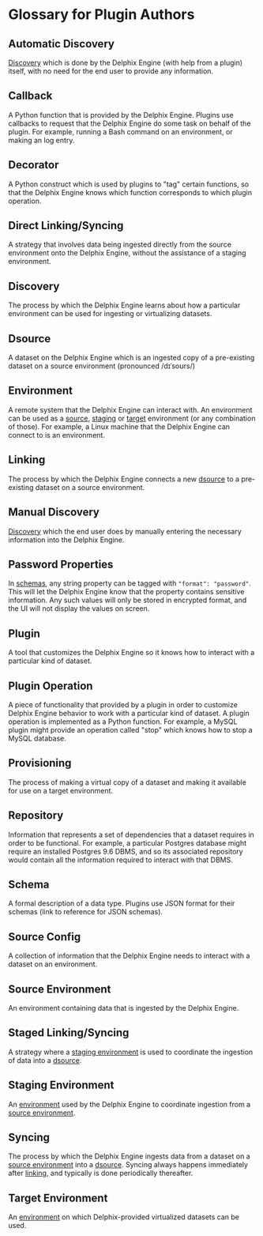 # Glossary for Plugin Authors


## Automatic Discovery
[Discovery](#discovery) which is done by the Delphix Engine (with help from a plugin) itself, with no need for the end user to provide any information.

## Callback
A Python function that is provided by the Delphix Engine. Plugins use callbacks to request that the Delphix Engine do some task on behalf of the plugin. For example, running a Bash command on an environment, or making an log entry.

## Decorator
A Python construct which is used by plugins to "tag" certain functions, so that the Delphix Engine knows which function corresponds to which plugin operation.

## Direct Linking/Syncing
A strategy that involves data being ingested directly from the source environment onto the Delphix Engine, without the assistance of a staging environment.

## Discovery
The process by which the Delphix Engine learns about how a particular environment can be used for ingesting or virtualizing datasets.

## Dsource
A dataset on the Delphix Engine which is an ingested copy of a pre-existing dataset on a source environment (pronounced /dɪˈsoʊrs/)

## Environment
A remote system that the Delphix Engine can interact with. An environment can be used as a [source](#source-environment), [staging](#staging-environment) or [target](#target-environment) environment (or any combination of those).  For example, a Linux machine that the Delphix Engine can connect to is an environment.

## Linking
The process by which the Delphix Engine connects a new [dsource](#dsource) to a pre-existing dataset on a source environment.

## Manual Discovery
[Discovery](#discovery) which the end user does by manually entering the necessary information into the Delphix Engine.

## Password Properties
In [schemas](#schema), any string property can be tagged with `"format": "password"`. This will let the Delphix Engine know that the property contains sensitive information. Any such values will only be stored in encrypted format, and the UI will not display the values on screen.

## Plugin
A tool that customizes the Delphix Engine so it knows how to interact with a particular kind of dataset.

## Plugin Operation
A piece of functionality that provided by a plugin in order to customize Delphix Engine behavior to work with a particular kind of dataset. A plugin operation is implemented as a Python function.
For example, a MySQL plugin might provide an operation called "stop" which knows how to stop a MySQL database.

## Provisioning
The process of making a virtual copy of a dataset and making it available for use on a target environment.

## Repository
Information that represents a set of dependencies that a dataset requires in order to be functional. For example, a particular Postgres database might require an installed Postgres 9.6 DBMS, and so its associated repository would contain all the information required to interact with that DBMS.

## Schema
A formal description of a data type. Plugins use JSON format for their schemas (link to reference for JSON schemas).

## Source Config
A collection of information that the Delphix Engine needs to interact with a dataset on an environment.

## Source Environment
An environment containing data that is ingested by the Delphix Engine.

## Staged Linking/Syncing
A strategy where a [staging environment](#staging-environment) is used to coordinate the ingestion of data into a [dsource](#dsource).

## Staging Environment
An [environment](#environment) used by the Delphix Engine to coordinate ingestion from a [source environment](#source-environment).

## Syncing
The process by which the Delphix Engine ingests data from a dataset on a [source environment](#source-environment) into a [dsource](#dsource). Syncing always happens immediately after [linking](#linking), and typically is done periodically thereafter.

## Target Environment
An [environment](#environment) on which Delphix-provided virtualized datasets can be used.
